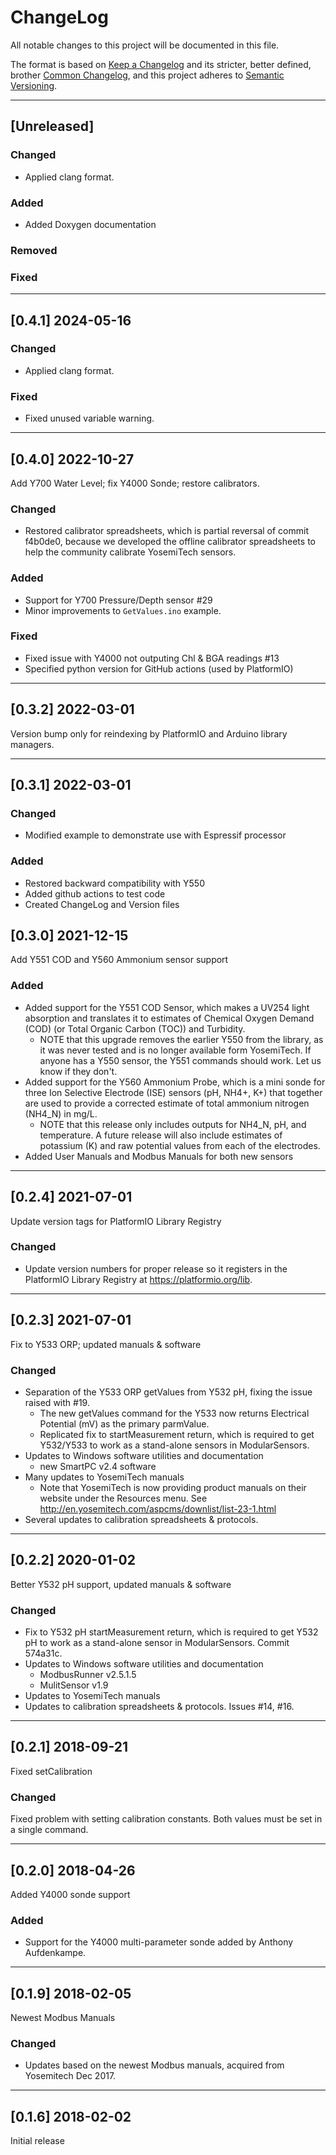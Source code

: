 # ChangeLog

All notable changes to this project will be documented in this file.

The format is based on [Keep a Changelog](https://keepachangelog.com/en/1.0.0/)
and its stricter, better defined, brother [Common Changelog](https://common-changelog.org/),
and this project adheres to [Semantic Versioning](https://semver.org/spec/v2.0.0.html).

***

## [Unreleased]

### Changed
- Applied clang format.

### Added
- Added Doxygen documentation

### Removed

### Fixed

***

## [0.4.1] 2024-05-16

### Changed

- Applied clang format.

### Fixed

- Fixed unused variable warning.

***

## [0.4.0] 2022-10-27

Add Y700 Water Level; fix Y4000 Sonde; restore calibrators.

### Changed

- Restored calibrator spreadsheets, which is partial reversal of commit f4b0de0, because we developed the offline calibrator spreadsheets to help the community calibrate YosemiTech sensors.

### Added

- Support for Y700 Pressure/Depth sensor #29
- Minor improvements to `GetValues.ino` example.

### Fixed

- Fixed issue with Y4000 not outputing Chl & BGA readings #13
- Specified python version for GitHub actions (used by PlatformIO)

***

## [0.3.2] 2022-03-01

Version bump only for reindexing by PlatformIO and Arduino library managers.

***

## [0.3.1] 2022-03-01

### Changed

- Modified example to demonstrate use with Espressif processor

### Added

- Restored backward compatibility with Y550
- Added github actions to test code
- Created ChangeLog and Version files

## [0.3.0] 2021-12-15

Add Y551 COD and Y560 Ammonium sensor support

### Added

- Added support for the Y551 COD Sensor, which makes a UV254 light absorption and translates it to estimates of Chemical Oxygen Demand (COD) (or Total Organic Carbon (TOC)) and Turbidity.
  - NOTE that this upgrade removes the earlier Y550 from the library, as it was never tested and is no longer available form YosemiTech. If anyone has a Y550 sensor, the Y551 commands should work. Let us know if they don't.
- Added support for the Y560 Ammonium Probe, which is a mini sonde for three Ion Selective Electrode (ISE) sensors (pH, NH4+, K+) that together are used to provide a corrected estimate of total ammonium nitrogen (NH4_N) in mg/L.
  - NOTE that this release only includes outputs for NH4_N, pH, and temperature. A future release will also include estimates of potassium (K) and raw potential values from each of the electrodes.
- Added User Manuals and Modbus Manuals for both new sensors

***

## [0.2.4] 2021-07-01

Update version tags for PlatformIO Library Registry

### Changed

- Update version numbers for proper release so it registers in the PlatformIO Library Registry at <https://platformio.org/lib>.

***

## [0.2.3] 2021-07-01

Fix to Y533 ORP; updated manuals & software

### Changed

- Separation of the Y533 ORP getValues from Y532 pH, fixing the issue raised with #19.
  - The new getValues command for the Y533 now returns Electrical Potential (mV) as the primary parmValue.
  - Replicated fix to startMeasurement return, which is required to get Y532/Y533 to work as a stand-alone sensors in ModularSensors.
- Updates to Windows software utilities and documentation
  - new SmartPC v2.4 software
- Many updates to YosemiTech manuals
  - Note that YosemiTech is now providing product manuals on their website under the Resources menu. See <http://en.yosemitech.com/aspcms/downlist/list-23-1.html>
- Several updates to calibration spreadsheets & protocols.

***

## [0.2.2] 2020-01-02

Better Y532 pH support, updated manuals & software

### Changed

- Fix to Y532 pH startMeasurement return, which is required to get Y532 pH to work as a stand-alone sensor in ModularSensors. Commit 574a31c.
- Updates to Windows software utilities and documentation
  - ModbusRunner v2.5.1.5
  - MulitSensor v1.9
- Updates to YosemiTech manuals
- Updates to calibration spreadsheets & protocols. Issues #14, #16.

***

## [0.2.1] 2018-09-21

Fixed setCalibration

### Changed

Fixed problem with setting calibration constants. Both values must be set in a single command.

***

## [0.2.0] 2018-04-26

Added Y4000 sonde support

### Added

- Support for the Y4000 multi-parameter sonde added by Anthony Aufdenkampe.

***

## [0.1.9] 2018-02-05

Newest Modbus Manuals

### Changed

- Updates based on the newest Modbus manuals, acquired from Yosemitech Dec 2017.

***

## [0.1.6] 2018-02-02

Initial release
